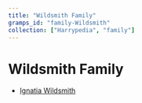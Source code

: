 ```yaml
---
title: "Wildsmith Family"
gramps_id: "family-Wildsmith"
collection: ["Harrypedia", "family"]
---
```


# Wildsmith Family

- [Ignatia Wildsmith](/Harrypedia/people/Wildsmith/Ignatia/)
